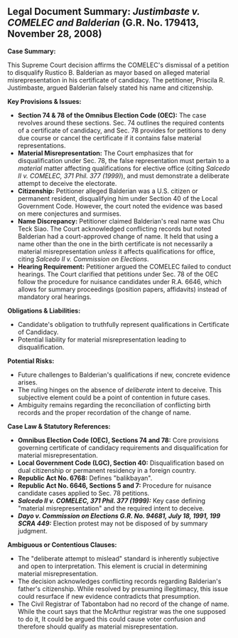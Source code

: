 ## Legal Document Summary: *Justimbaste v. COMELEC and Balderian* (G.R. No. 179413, November 28, 2008)

**Case Summary:**

This Supreme Court decision affirms the COMELEC's dismissal of a petition to disqualify Rustico B. Balderian as mayor based on alleged material misrepresentation in his certificate of candidacy. The petitioner, Priscila R. Justimbaste, argued Balderian falsely stated his name and citizenship.

**Key Provisions & Issues:**

*   **Section 74 & 78 of the Omnibus Election Code (OEC):** The case revolves around these sections. Sec. 74 outlines the required contents of a certificate of candidacy, and Sec. 78 provides for petitions to deny due course or cancel the certificate if it contains false material representations.
*   **Material Misrepresentation:** The Court emphasizes that for disqualification under Sec. 78, the false representation must pertain to a *material* matter affecting qualifications for elective office (citing *Salcedo II v. COMELEC, 371 Phil. 377 (1999)*), and must demonstrate a deliberate attempt to deceive the electorate.
*   **Citizenship:** Petitioner alleged Balderian was a U.S. citizen or permanent resident, disqualifying him under Section 40 of the Local Government Code. However, the court noted the evidence was based on mere conjectures and surmises.
*   **Name Discrepancy:** Petitioner claimed Balderian's real name was Chu Teck Siao. The Court acknowledged conflicting records but noted Balderian had a court-approved change of name. It held that using a name other than the one in the birth certificate is not necessarily a material misrepresentation *unless* it affects qualifications for office, citing *Salcedo II v. Commission on Elections*.
*   **Hearing Requirement:** Petitioner argued the COMELEC failed to conduct hearings. The Court clarified that petitions under Sec. 78 of the OEC follow the procedure for nuisance candidates under R.A. 6646, which allows for summary proceedings (position papers, affidavits) instead of mandatory oral hearings.

**Obligations & Liabilities:**

*   Candidate's obligation to truthfully represent qualifications in Certificate of Candidacy.
*   Potential liability for material misrepresentation leading to disqualification.

**Potential Risks:**

*   Future challenges to Balderian's qualifications if new, concrete evidence arises.
*   The ruling hinges on the absence of *deliberate* intent to deceive. This subjective element could be a point of contention in future cases.
*   Ambiguity remains regarding the reconciliation of conflicting birth records and the proper recordation of the change of name.

**Case Law & Statutory References:**

*   **Omnibus Election Code (OEC), Sections 74 and 78:** Core provisions governing certificate of candidacy requirements and disqualification for material misrepresentation.
*   **Local Government Code (LGC), Section 40:** Disqualification based on dual citizenship or permanent residency in a foreign country.
*   **Republic Act No. 6768:** Defines "balikbayan".
*   **Republic Act No. 6646, Sections 5 and 7:** Procedure for nuisance candidate cases applied to Sec. 78 petitions.
*   ***Salcedo II v. COMELEC, 371 Phil. 377 (1999):*** Key case defining "material misrepresentation" and the required intent to deceive.
*   ***Dayo v. Commission on Elections G.R. No. 94681, July 18, 1991, 199 SCRA 449:*** Election protest may not be disposed of by summary judgment.

**Ambiguous or Contentious Clauses:**

*   The "deliberate attempt to mislead" standard is inherently subjective and open to interpretation. This element is crucial in determining material misrepresentation.
*   The decision acknowledges conflicting records regarding Balderian's father's citizenship. While resolved by presuming illegitimacy, this issue could resurface if new evidence contradicts that presumption.
*   The Civil Registrar of Tabontabon had no record of the change of name. While the court says that the McArthur registrar was the one supposed to do it, It could be argued this could cause voter confusion and therefore should qualify as material misrepresentation.
